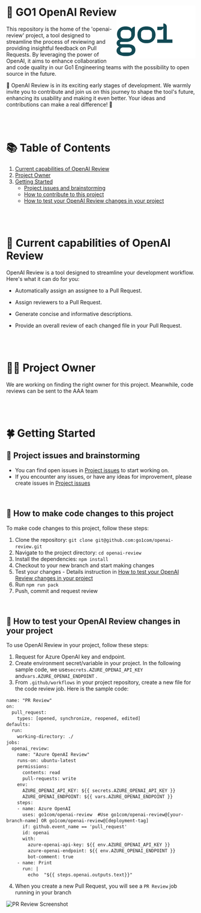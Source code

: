 <h1>
  🌟 GO1 OpenAI Review 
  <img src="./media/go1logo.png" alt="GO1Logo" align="right">
</h1>
This repository is the home of the 'openai-review' project, a tool designed to streamline the process of reviewing and providing insightful feedback on Pull Requests. By leveraging the power of OpenAI, it aims to enhance collaboration and code quality in our Go1 Engineering teams with the possibility to open source in the future.

🙏 OpenAI Review is in its exciting early stages of development. We warmly invite you to contribute and join us on this journey to shape the tool's future, enhancing its usability and making it even better. Your ideas and contributions can make a real difference! 🙏

<br><br>

# 📚 Table of Contents

1. [Current capabilities of OpenAI Review](#🎉-current-capabilities-of-openai-review)
2. [Project Owner](#🧑‍🚒-project-owner)
3. [Getting Started](#🍀-getting-started)
   - [Project issues and brainstorming](#🧐-project-issues-and-brainstorming)
   - [How to contribute to this project](#🤝-how-to-contribute-to-this-project)
   - [How to test your OpenAI Review changes in your project](#🧪-how-to-test-your-openai-review-changes-in-your-project)

<br><br>

# 🎉 Current capabilities of OpenAI Review

OpenAI Review is a tool designed to streamline your development workflow. Here's what it can do for you:

- Automatically assign an assignee to a Pull Request.

- Assign reviewers to a Pull Request.

- Generate concise and informative descriptions.

- Provide an overall review of each changed file in your Pull Request.

<br><br>

# 🧑‍🚒 Project Owner
We are working on finding the right owner for this project. Meanwhile, code reviews can be sent to the AAA team

<br><br>

# 🍀 Getting Started

## 🧐 Project issues and brainstorming

- You can find open issues in [Project issues](https://github.com/go1com/openai-review/issues) to start working on.
- If you encounter any issues, or have any ideas for improvement, please create issues in [Project issues](https://github.com/go1com/openai-review/issues)

<br>

## 🤝 How to make code changes to this project

To make code changes to this project, follow these steps:

1. Clone the repository: `git clone git@github.com:go1com/openai-review.git`
2. Navigate to the project directory: `cd openai-review`
3. Install the dependencies: `npm install`
4. Checkout to your new branch and start making changes
5. Test your changes - Details instruction in [How to test your OpenAI Review changes in your project](#how-to-test-your-openai-review-changes-in-your-project)
6. Run `npm run pack`
7. Push, commit and request review

<br>

## 🧪 How to test your OpenAI Review changes in your project

To use OpenAI Review in your project, follow these steps:

1. Request for Azure OpenAI key and endpoint.
2. Create environment secret/variable in your project. In the following sample code, we use`secrets.AZURE_OPENAI_API_KEY` and`vars.AZURE_OPENAI_ENDPOINT` .
3. From `.github/workflows` in your project repository, create a new file for the code review job. Here is the sample code:

```
name: "PR Review"
on:
  pull_request:
    types: [opened, synchronize, reopened, edited]
defaults:
  run:
    working-directory: ./
jobs:
  openai_review:
    name: "Azure OpenAI Review"
    runs-on: ubuntu-latest
    permissions:
      contents: read
      pull-requests: write
    env:
      AZURE_OPENAI_API_KEY: ${{ secrets.AZURE_OPENAI_API_KEY }}
      AZURE_OPENAI_ENDPOINT: ${{ vars.AZURE_OPENAI_ENDPOINT }}
    steps:
    - name: Azure OpenAI
      uses: go1com/openai-review  #Use go1com/openai-review@[your-branch-name] OR go1com/openai-review@[deployment-tag]
      if: github.event_name == 'pull_request'
      id: openai
      with:
        azure-openai-api-key: ${{ env.AZURE_OPENAI_API_KEY }}
        azure-openai-endpoint: ${{ env.AZURE_OPENAI_ENDPOINT }}
        bot-comment: true
    - name: Print
      run: |
        echo  "${{ steps.openai.outputs.text}}"
```

4. When you create a new Pull Request, you will see a `PR Review` job running in your branch

![PR Review Screenshot](<./media/Screenshot 2024-05-07 at 8.52.09 AM.png>)

